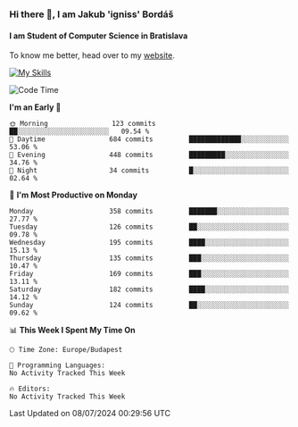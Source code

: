 ### Hi there 👋, I am Jakub 'igniss' Bordáš

#### I am Student of Computer Science in Bratislava
To know me better, head over to my [website](https://bordas.sk).

[![My Skills](https://skillicons.dev/icons?i=js,html,css,figma,svelte,java,kotlin,python,postgresql,typescript,nest,nodejs)](https://bordas.sk)


<!--START_SECTION:waka-->
![Code Time](http://img.shields.io/badge/Code%20Time-1%2C484%20hrs%2041%20mins-blue)

**I'm an Early 🐤** 

```text
🌞 Morning                123 commits         ██░░░░░░░░░░░░░░░░░░░░░░░   09.54 % 
🌆 Daytime                684 commits         █████████████░░░░░░░░░░░░   53.06 % 
🌃 Evening                448 commits         █████████░░░░░░░░░░░░░░░░   34.76 % 
🌙 Night                  34 commits          █░░░░░░░░░░░░░░░░░░░░░░░░   02.64 % 
```
📅 **I'm Most Productive on Monday** 

```text
Monday                   358 commits         ███████░░░░░░░░░░░░░░░░░░   27.77 % 
Tuesday                  126 commits         ██░░░░░░░░░░░░░░░░░░░░░░░   09.78 % 
Wednesday                195 commits         ████░░░░░░░░░░░░░░░░░░░░░   15.13 % 
Thursday                 135 commits         ███░░░░░░░░░░░░░░░░░░░░░░   10.47 % 
Friday                   169 commits         ███░░░░░░░░░░░░░░░░░░░░░░   13.11 % 
Saturday                 182 commits         ████░░░░░░░░░░░░░░░░░░░░░   14.12 % 
Sunday                   124 commits         ██░░░░░░░░░░░░░░░░░░░░░░░   09.62 % 
```


📊 **This Week I Spent My Time On** 

```text
🕑︎ Time Zone: Europe/Budapest

💬 Programming Languages: 
No Activity Tracked This Week

🔥 Editors: 
No Activity Tracked This Week
```


 Last Updated on 08/07/2024 00:29:56 UTC
<!--END_SECTION:waka-->
